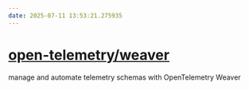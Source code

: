 ```yaml
---
date: 2025-07-11 13:53:21.275935
---
```


# [open-telemetry/weaver](https://github.com/open-telemetry/weaver)

manage and automate telemetry schemas with OpenTelemetry Weaver